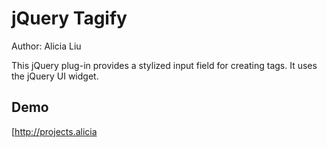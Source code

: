 jQuery Tagify
=============
Author: Alicia Liu

This jQuery plug-in provides a stylized input field for creating tags. It uses the jQuery UI widget.

Demo
----
[http://projects.alicia